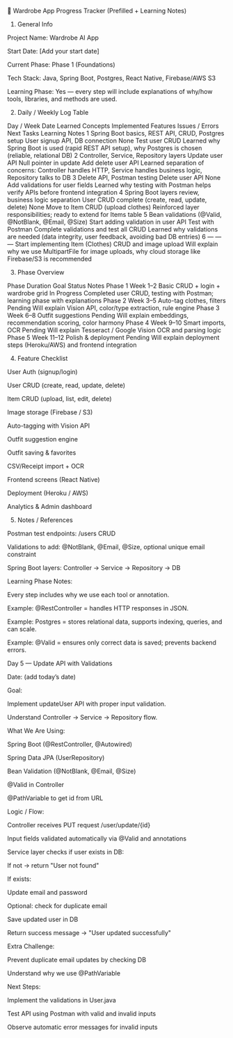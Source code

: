 📝 Wardrobe App Progress Tracker (Prefilled + Learning Notes)

1. General Info

Project Name: Wardrobe AI App

Start Date: [Add your start date]

Current Phase: Phase 1 (Foundations)

Tech Stack: Java, Spring Boot, Postgres, React Native, Firebase/AWS S3

Learning Phase: Yes — every step will include explanations of why/how tools, libraries, and methods are used.

2. Daily / Weekly Log Table

Day / Week	Date	Learned Concepts	Implemented Features	Issues / Errors	Next Tasks	Learning Notes
1		Spring Boot basics, REST API, CRUD, Postgres setup	User signup API, DB connection	None	Test user CRUD	Learned why Spring Boot is used (rapid REST API setup), why Postgres is chosen (reliable, relational DB)
2		Controller, Service, Repository layers	Update user API	Null pointer in update	Add delete user API	Learned separation of concerns: Controller handles HTTP, Service handles business logic, Repository talks to DB
3		Delete API, Postman testing	Delete user API	None	Add validations for user fields	Learned why testing with Postman helps verify APIs before frontend integration
4		Spring Boot layers review, business logic separation	User CRUD complete (create, read, update, delete)	None	Move to Item CRUD (upload clothes)	Reinforced layer responsibilities; ready to extend for Items table
5		Bean validations (@Valid, @NotBlank, @Email, @Size)	Start adding validation in user API	Test with Postman	Complete validations and test all CRUD	Learned why validations are needed (data integrity, user feedback, avoiding bad DB entries)
6		—	—	—	Start implementing Item (Clothes) CRUD and image upload	Will explain why we use MultipartFile for image uploads, why cloud storage like Firebase/S3 is recommended

3. Phase Overview

Phase	Duration	Goal	Status	Notes
Phase 1	Week 1–2	Basic CRUD + login + wardrobe grid	In Progress	Completed user CRUD, testing with Postman; learning phase with explanations
Phase 2	Week 3–5	Auto-tag clothes, filters	Pending	Will explain Vision API, color/type extraction, rule engine
Phase 3	Week 6–8	Outfit suggestions	Pending	Will explain embeddings, recommendation scoring, color harmony
Phase 4	Week 9–10	Smart imports, OCR	Pending	Will explain Tesseract / Google Vision OCR and parsing logic
Phase 5	Week 11–12	Polish & deployment	Pending	Will explain deployment steps (Heroku/AWS) and frontend integration

4. Feature Checklist

User Auth (signup/login)

User CRUD (create, read, update, delete)

Item CRUD (upload, list, edit, delete)

Image storage (Firebase / S3)

Auto-tagging with Vision API

Outfit suggestion engine

Outfit saving & favorites

CSV/Receipt import + OCR

Frontend screens (React Native)

Deployment (Heroku / AWS)

Analytics & Admin dashboard

5. Notes / References

Postman test endpoints: /users CRUD

Validations to add: @NotBlank, @Email, @Size, optional unique email constraint

Spring Boot layers: Controller → Service → Repository → DB

Learning Phase Notes:

Every step includes why we use each tool or annotation.

Example: @RestController = handles HTTP responses in JSON.

Example: Postgres = stores relational data, supports indexing, queries, and can scale.

Example: @Valid = ensures only correct data is saved; prevents backend errors.

Day 5 — Update API with Validations

Date: (add today’s date)

Goal:

Implement updateUser API with proper input validation.

Understand Controller → Service → Repository flow.

What We Are Using:

Spring Boot (@RestController, @Autowired)

Spring Data JPA (UserRepository)

Bean Validation (@NotBlank, @Email, @Size)

@Valid in Controller

@PathVariable to get id from URL

Logic / Flow:

Controller receives PUT request /user/update/{id}

Input fields validated automatically via @Valid and annotations

Service layer checks if user exists in DB:

If not → return "User not found"

If exists:

Update email and password

Optional: check for duplicate email

Save updated user in DB

Return success message → "User updated successfully"

Extra Challenge:

Prevent duplicate email updates by checking DB

Understand why we use @PathVariable

Next Steps:

Implement the validations in User.java

Test API using Postman with valid and invalid inputs

Observe automatic error messages for invalid inputs